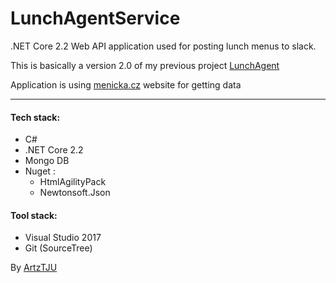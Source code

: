 # LunchAgentService

.NET Core 2.2 Web API application used for posting lunch menus to slack. 

This is basically a version 2.0 of my previous project [LunchAgent](https://github.com/ArtzTJU/LunchAgent)

Application is using [menicka.cz](https://www.menicka.cz) website for getting data

---

#### Tech stack:
* C#
* .NET Core 2.2 
* Mongo DB
* Nuget :
  * HtmlAgilityPack
  * Newtonsoft.Json

####  Tool stack:
 - Visual Studio 2017
 - Git (SourceTree)
 
 By [ArtzTJU](https://github.com/ArtzTJU)

